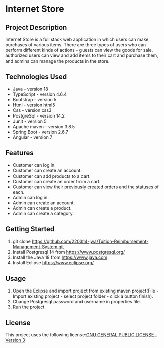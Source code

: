 # Internet Store

## Project Description

Internet Store is a full stack web application in which users can make purchases of various items. There are three types of users who can perform different kinds of actions - guests can view the goods for sale, authorized users can view and add items to their cart and purchase them, and admins can manage the products in the store.

## Technologies Used

* Java - version 18
* TypeScript - version 4.6.4
* Bootstrap - version 5
* Html - version html5
* Css - version css3
* PostgreSql - version  14.2
* Junit - version 5
* Apache maven - version 3.8.5
* Spring Boot - version 2.6.7
* Angular - version 7

## Features
* Customer can log in.
* Customer can create an account.
* Customer can add products to a cart.
* Customer can create an order from a cart.
* Customer can view their previously created orders and the statuses of each.
* Admin can log in.
* Admin can create an account.
* Admin  can create a product.
* Admin can create a category.

## Getting Started

1. git clone https://github.com/220314-jwa/Tuition-Reimbursement-Management-System.git
2. Install  Postgresql 14 from https://www.postgresql.org/
3. Install the Java 18 from https://www.java.com
4. Install Eclipse https://www.eclipse.org/

## Usage

1. Open the Eclipse and import project from existing maven project(File - Import existing project - select project folder - click  a button finish).
2. Change Postgresql password and username in properties file.
3. Run the project.

## License

This project uses the following license:[GNU GENERAL PUBLIC LICENSE - Version 3](https://github.com/220314-jwa/p1-RustemCoder/blob/main/LICENSE)

